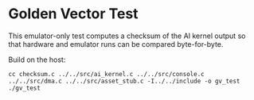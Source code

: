 # Golden Vector Test

This emulator-only test computes a checksum of the AI kernel output so that
hardware and emulator runs can be compared byte-for-byte.

Build on the host:

```
cc checksum.c ../../src/ai_kernel.c ../../src/console.c ../../src/dma.c ../../src/asset_stub.c -I../../include -o gv_test
./gv_test
```
